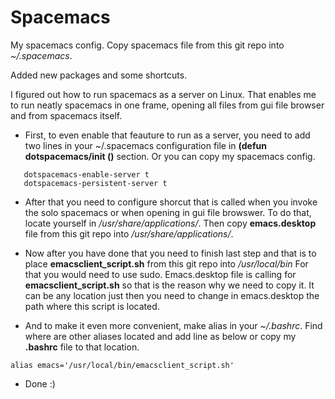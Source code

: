# Spacemacs

My spacemacs config. Copy spacemacs file from this git repo into *~/.spacemacs*.

Added new packages and some shortcuts.

I figured out how to run spacemacs as a server on Linux. That enables me to run neatly spacemacs in one frame, opening all files from gui file browser and from 
spacemacs itself.

- First, to even enable that feauture to run as a server, you need to add two lines in your ~/.spacemacs configuration file in **(defun dotspacemacs/init ()** 
section. Or you can copy my spacemacs config.
```
   dotspacemacs-enable-server t
   dotspacemacs-persistent-server t
```

- After that you need to configure shorcut that is called when you invoke the solo spacemacs or when opening in gui file browswer. To do that, locate yourself in
*/usr/share/applications/*. Then copy **emacs.desktop** file from this git repo into */usr/share/applications/*.

- Now after you have done that you need to finish last step and that is to place **emacsclient_script.sh** from this git repo into */usr/local/bin*
  For that you would need to use sudo. Emacs.desktop file is calling for **emacsclient_script.sh** so that is the reason why we need to copy it. It can be any 
  location just then you need to change in emacs.desktop the path where this script is located.
  
- And to make it even more convenient, make alias in your *~/.bashrc*. Find where are other aliases located and add line as below or copy my **.bashrc** file to 
that location.
```
alias emacs='/usr/local/bin/emacsclient_script.sh'
```
- Done :)


